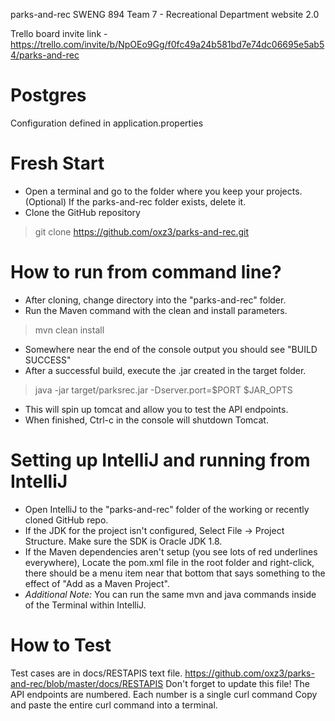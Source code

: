  parks-and-rec
SWENG 894 Team 7 - Recreational Department website 2.0

Trello board invite link - https://trello.com/invite/b/NpOEo9Gg/f0fc49a24b581bd7e74dc06695e5ab54/parks-and-rec

Postgres
=======
Configuration defined in application.properties


# Fresh Start
* Open a terminal and go to the folder where you keep your projects.
(Optional) If the parks-and-rec folder exists, delete it.
* Clone the GitHub repository
> git clone https://github.com/oxz3/parks-and-rec.git


# How to run from command line?
* After cloning, change directory into the "parks-and-rec" folder.
* Run the Maven command with the clean and install parameters.
> mvn clean install
* Somewhere near the end of the console output you should see "BUILD SUCCESS"
* After a successful build, execute the .jar created in the target folder.
> java -jar target/parksrec.jar  -Dserver.port=$PORT $JAR_OPTS
* This will spin up tomcat and allow you to test the API endpoints.
* When finished, Ctrl-c in the console will shutdown Tomcat.


# Setting up IntelliJ and running from IntelliJ
* Open IntelliJ to the "parks-and-rec" folder of the working or recently cloned GitHub repo.
* If the JDK for the project isn't configured, Select File -> Project Structure.
Make sure the SDK is Oracle JDK 1.8.
* If the Maven dependencies aren't setup (you see lots of red underlines everywhere), 
Locate the pom.xml file in the root folder and right-click, there should be a menu item near that bottom that says something to the effect of "Add as a Maven Project".
* _Additional Note:_  You can run the same mvn and java commands inside of the Terminal within IntelliJ.

# How to Test
Test cases are in docs/RESTAPIS text file.  https://github.com/oxz3/parks-and-rec/blob/master/docs/RESTAPIS
Don't forget to update this file!
The API endpoints are numbered.
Each number is a single curl command 
Copy and paste the entire curl command into a terminal.

